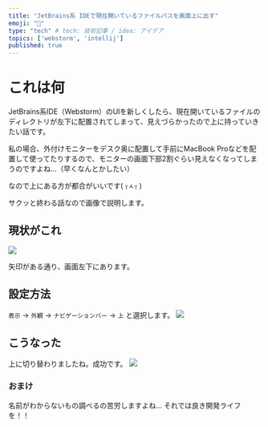 ```yaml
---
title: "JetBrains系 IDEで現在開いているファイルパスを画面上に出す"
emoji: "🦑"
type: "tech" # tech: 技術記事 / idea: アイデア
topics: ['webstorm', 'intellij']
published: true
---
```


# これは何
JetBrains系IDE（Webstorm）のUIを新しくしたら、現在開いているファイルのディレクトリが左下に配置されてしまって、見えづらかったので上に持っていきたい話です。

私の場合、外付けモニターをデスク奥に配置して手前にMacBook Proなどを配置して使ってたりするので、モニターの画面下部2割ぐらい見えなくなってしまうのですよね…（早くなんとかしたい）

なので上にある方が都合がいいです( ᵕ̩̩ㅅᵕ̩̩ )

サクッと終わる話なので画像で説明します。

## 現状がこれ

![](https://storage.googleapis.com/zenn-user-upload/cf03fcc31b40-20230128.png)

矢印がある通り、画面左下にあります。

## 設定方法
`表示` → `外観` → `ナビゲーションバー` → `上` と選択します。
![](https://storage.googleapis.com/zenn-user-upload/603900bc2d58-20230128.png)


## こうなった

上に切り替わりましたね。成功です。
![](https://storage.googleapis.com/zenn-user-upload/12342a5ae826-20230128.png)


### おまけ

名前がわからないもの調べるの苦労しますよね...
それでは良き開発ライフを！！
